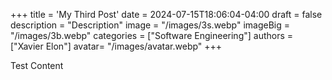 +++
title = 'My Third Post'
date = 2024-07-15T18:06:04-04:00
draft = false
description = "Description"
image = "/images/3s.webp"
imageBig = "/images/3b.webp"
categories = ["Software Engineering"]
authors = ["Xavier Elon"]
avatar= "/images/avatar.webp"
+++

Test Content
